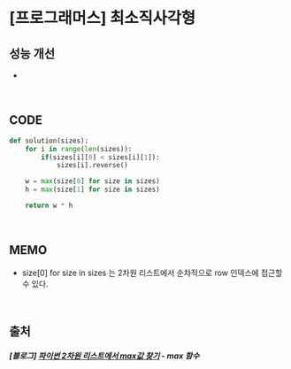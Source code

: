 # [프로그래머스] 최소직사각형

## 성능 개선

-

<br>

## CODE

```python
def solution(sizes):
    for i in range(len(sizes)):
        if(sizes[i][0] < sizes[i][1]):
            sizes[i].reverse()

    w = max(size[0] for size in sizes)
    h = max(size[1] for size in sizes)

    return w * h
```

<br>

## MEMO

- size[0] for size in sizes 는 2차원 리스트에서 순차적으로 row 인덱스에 접근할 수 있다.

<br>

## 출처

##### [블로그] [파이썬 2차원 리스트에서 max값 찾기](https://hashcode.co.kr/questions/12479/%ED%8C%8C%EC%9D%B4%EC%8D%AC-2%EC%B0%A8%EC%9B%90-%EB%A6%AC%EC%8A%A4%ED%8A%B8%EC%97%90%EC%84%9C-max%EA%B0%92-%EC%B0%BE%EA%B8%B0) - max 함수
